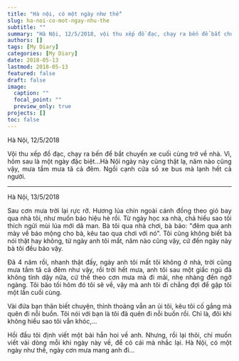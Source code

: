 ```yaml
---
title: "Hà nội, có một ngày như thế"
slug: ha-noi-co-mot-ngay-nhu-the
subtitle: ""
summary: "Hà Nội, 12/5/2018, vội thu xếp đồ đạc, chạy ra bến để bắt chuyến xe cuối cùng trở về nhà. Vì, hôm sau là một ngày đặc biệt,..."
authors: []
tags: [My Diary]
categories: [My Diary]
date: 2018-05-13
lastmod: 2018-05-13
featured: false
draft: false
image:
  caption: ""
  focal_point: ""
  preview_only: true
projects: []
toc: false
---
```


<p style = "text-align: justify">Hà Nội, 12/5/2018</p>

<p style = "text-align: justify">Vội thu xếp đồ đạc, chạy ra bến để bắt chuyến xe cuối cùng trở về nhà. Vì, hôm sau là một ngày đặc biệt...Hà Nội ngày này cũng thật lạ, năm nào cũng vậy, mưa tầm mưa tã cả đêm. Ngồi cạnh cửa sổ xe bus mà lạnh hết cả người.</p>

---
<p style = "text-align: justify">Hà Nội, 13/5/2018</p>

<p style = "text-align: justify">Sau cơn mưa trời lại rực rỡ. Hương lúa chín ngoài cánh đồng theo gió bay qua nhà tôi, như muốn báo hiệu hè rồi. Từ ngày học xa nhà, chả hiểu sao tôi thích ngửi mùi lúa mới dã man. Bà tôi qua nhà chơi, bà bảo: "đêm qua anh mày về báo mộng cho bà, kêu tao qua chơi với nó". Tôi cũng không biết bà nói thật hay không, từ ngày anh tôi mất, năm nào cũng vậy, cứ đến ngày này bà tôi đều bảo vậy.</p>

<p style = "text-align: justify">Đã 4 năm rồi, nhanh thật đấy, ngày anh tôi mất tôi không ở nhà, trời cũng mưa tầm tã cả đêm như vậy, rồi trời hết mưa, anh tôi sau một giấc ngủ đã không tỉnh dậy nữa, cứ thế theo cơn mưa mà đi mãi, nhẹ nhàng đến ngỡ ngàng. Tôi bảo tối hôm đó tôi sẽ về, vậy mà anh tôi đi chẳng đợi để gặp tôi một lần cuối cùng.</p>

<p style = "text-align: justify">Vài đứa bạn thân biết chuyện, thỉnh thoảng vẫn an ủi tôi, kêu tôi cố gắng mà quên đi nỗi buồn. Tôi nói với bạn là tôi đã quên đi nỗi buồn rồi. Chỉ là, đôi khi không hiểu sao tôi vẫn khóc,...</p>

<p style = "text-align: justify">Hồi đầu tôi định viết một bài hẳn hoi về anh. Nhưng, rồi lại thôi, chỉ muốn viết vài dòng mỗi khi ngày này về, để có cái mà nhắc lại. Hà Nội, có một ngày như thế, ngày cơn mưa mang anh đi...</p>
